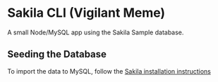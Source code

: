 # Sakila CLI (Vigilant Meme)

A small Node/MySQL app using the Sakila Sample database.

## Seeding the Database

To import the data to MySQL, follow the [Sakila installation instructions](https://dev.mysql.com/doc/sakila/en/sakila-installation.html)

